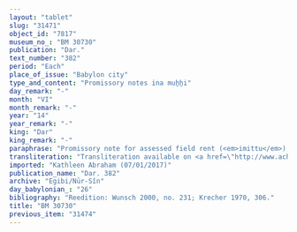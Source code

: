 ```yaml
---
layout: "tablet"
slug: "31471"
object_id: "7817"
museum_no_: "BM 30730"
publication: "Dar."
text_number: "382"
period: "Each"
place_of_issue: "Babylon city"
type_and_content: "Promissory notes ina muẖẖi"
day_remark: "-"
month: "VI"
month_remark: "-"
year: "14"
year_remark: "-"
king: "Dar"
king_remark: "-"
paraphrase: "Promissory note for assessed field rent (<em>imittu</em>), to be delivered in dates.<br /> <strong>B</strong> owes 17;3.3 kor of dates to <strong>A<sub>1</sub></strong>, the assessed field rent on land (<em>imitti eqli</em>) located next to <strong>C<sub>1</sub></strong> and <strong>C<sub>2</sub></strong> which is shared by <strong>A<sub>1</sub></strong> and his brothers (<strong>A<sub>2</sub></strong> and <strong>A<sub>3</sub></strong>). It is <strong>A<sub>1</sub></strong>&#39;s half share (<em>ahi zittu</em>) in its rent income. The dates should be delivered in one payment according to the 36 liters measure to the courtyard. Deliver is due in Arahsamna (VIII). <strong>B</strong> should also deliver the usual by-products of the date cultivation: for each kor of dates he shall give (the customary amounts of) spathes (<em>tuhallu</em>), spadices (<em>gip&ucirc;</em>), and fibres (<em>mangagu</em>), and 2 <em>darīku</em>-containers with a 0;0.3 kor capacity. He should further give for each kor of dates 0;0.1 kor for the <em>hab&ucirc; uhinni</em>-tax [&hellip;] and 0;0.0.3 kor for the <em>&scaron;ugarr&ucirc;</em>-supplement. The document ends with the prohibition to prune (<em>arū</em> D) any live part of the date palm (<em>raṭbu</em>)<em>,</em> from which (<em>ina libbi</em>) <strong>B</strong> should deliver 1 kor of (fresh) dates for&nbsp; (ripening in) the oven (<em>suluppū &scaron;a tinūri</em>) [&hellip;] and 1 kor of <em>ṣu-ub-bu-&uacute;-t&uacute;</em><sup>?</sup><em> (ṣubb&ucirc;tu</em>) (mng. uncl.). Witnesses.<br /> &nbsp;<br /> <strong>A<sub>1 </sub></strong>= Marduk-nāṣir-apli(/Itti-Marduk-balāṭu)//Egibi; <strong>B </strong>= Qubbar/Lūṣi-ana-nūri; <strong>C<sub>1 </sub></strong>= Ubār; <strong>C<sub>2 </sub></strong>= Nab&ucirc;-ittannu; <strong>A<sub>2 </sub></strong>= Nab&ucirc;-ahhē-bulliṭ(/Itti-Marduk-balāṭu)//Egibi, brother of <strong>A<sub>1</sub></strong> and <strong>A<sub>3</sub></strong>; <strong>A<sub>3 </sub></strong>= Nergal-u&scaron;ēzib(/Itti-Marduk-balāṭu)//Egibi, brother of <strong>A<sub>1</sub></strong> and <strong>A<sub>2</sub></strong>"
transliteration: "Transliteration available on <a href=\"http://www.achemenet.com/fr/item/?/1332474=wunsch&l=a&c=1&t=1.4/3/96/1/1328881\" target=\"_blank\">Achemenet</a>"
imported: "Kathleen Abraham (07/01/2017)"
publication_name: "Dar. 382"
archive: "Egibi/Nūr-Sîn"
day_babylonian_: "26"
bibliography: "Reedition: Wunsch 2000, no. 231; Krecher 1970, 306."
title: "BM 30730"
previous_item: "31474"
---
```

